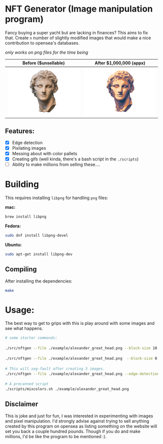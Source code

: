 # NFT Generator (Image manipulation program)

Fancy buying a super yacht but are lacking in finances? This aims to fix that.
Create `n` number of slightly modified images that would make a nice
contribution to opensea's databases.

_only works on png files for the time being_

Before ($unsellable)             |  After $1,000,000 (appx)
:-------------------------:|:-------------------------:
<img src="https://github.com/Jamesbarford/nft-generator/blob/main/examples/alexander_great_head.png" width="350" /> | <img src="https://github.com/Jamesbarford/nft-generator/blob/main/examples/out.gif" width="350" />


## Features:
- [x] Edge detection
- [x] Pixilating images
- [x] Messing about with color pallets
- [x] Creating gifs (well kinda, there's a bash script in the `./scripts`)
- [ ] Ability to make millions from selling these....

# Building
This requires installing `libpng` for handling `png` files:

__mac:__
```sh
brew install libpng
```

__Fedora:__
```sh
sudo dnf install libpng-devel

```

__Ubuntu:__
```sh
sudo apt-get install libpng-dev
```

## Compiling
After installing the dependencies:
```sh
make
```

# Usage:
The best way to get to grips with this is play around with some images and see
what happens.

```sh
# some starter commands:

./src/nftgen --file ./example/alexander_great_head.png --block-size 10

./src/nftgen --file ./example/alexander_great_head.png  --block-size 0

# This will seg-fault after creating 3 images.
./src/nftgen --file ./example/alexander_great_head.png --edge-detection

# A precanned script
./scripts/mixcolors.sh ./example/alexander_great_head.png
```

## Disclaimer

This is joke and just for fun, I was interested in experimenting with images
and pixel manipulation. I'd strongly advise against trying to sell anything
created by this program on opensea as listing something on the website will
set you back a couple hundred pounds. Though if you do and make millions,
I'd be like the program to be mentioned :).

